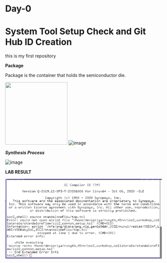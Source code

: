 # Day-0

# System Tool Setup Check and Git Hub ID Creation

this is my first repository

**Package**

Package is the container that holds the semiconductor die.

<img src = "https://user-images.githubusercontent.com/118953932/205201579-69f972ab-dc30-4b49-902d-5a79ab6e80ff.png" width = "200" height = "200">


<img width="821" alt="image" src="https://user-images.githubusercontent.com/118953932/205200966-77136c29-f094-428f-aab2-ba5f85fef76b.png">

***Synthesis Process***

<img width="782" alt="image" src="https://user-images.githubusercontent.com/118953932/205202814-1def0c8a-a7bd-4199-b754-1bba5bddffa9.png">


**LAB RESULT**

![alt text](day0labs(nurul).jpg)
